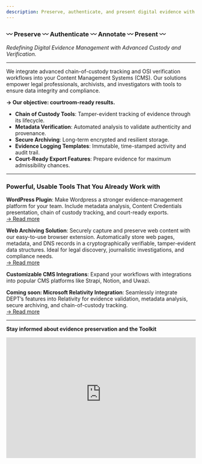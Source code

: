 ```yaml
---
description: Preserve, authenticate, and present digital evidence with advanced chain-of-custody tracking and metadata verification. Seamlessly integrate our tools into your CMS to ensure data integrity, compliance, and courtroom-ready results. Designed for legal professionals, archivists, and investigators, our solutions include secure archiving, evidence logging templates, and court-ready export features. Transform your workflows today!
---
```


### 〰️ Preserve 〰️ Authenticate 〰️ Annotate 〰️ Present 〰️

_Redefining Digital Evidence Management with Advanced Custody and Verification._

---

We integrate advanced chain-of-custody tracking and OSI verification workflows into your Content Management Systems (CMS). Our solutions empower legal professionals, archivists, and investigators with tools to ensure data integrity and compliance.

**→ Our objective: courtroom-ready results.**

- **Chain of Custody Tools**: Tamper-evident tracking of evidence through its lifecycle.
- **Metadata Verification**: Automated analysis to validate authenticity and provenance.
- **Secure Archiving**: Long-term encrypted and resilient storage.
- **Evidence Logging Templates**: Immutable, time-stamped activity and audit trail.
- **Court-Ready Export Features**: Prepare evidence for maximum admissibility chances.

---

### **Powerful, Usable Tools That You Already Work with**

**WordPress Plugin**: Make Wordpress a stronger evidence-management platform for your team. Include metadata analysis, Content Credentials presentation, chain of custody tracking, and court-ready exports.  
[→ Read more](./tools/wordpress-plugin)

**Web Archiving Solution**: Securely capture and preserve web content with our easy-to-use browser extension. Automatically store web pages, metadata, and DNS records in a cryptographically verifiable, tamper-evident data structures. Ideal for legal discovery, journalistic investigations, and compliance needs.  
[→ Read more](./tools/webpage-archiving)

**Customizable CMS Integrations**: Expand your workflows with integrations into popular CMS platforms like Strapi, Notion, and Uwazi.

**Coming soon: Microsoft Relativity Integration**: Seamlessly integrate DEPT’s features into Relativity for evidence validation, metadata analysis, secure archiving, and chain-of-custody tracking.  
[→ Read more](./tools/microsoft-relativity)

---

**Stay informed about evidence preservation and the Toolkit**

<iframe src="https://digitalevidencetoolkit.substack.com/embed" width="100%" height="320" style="border:0px solid #EEE; background:white;" frameborder="0" scrolling="no"></iframe>
